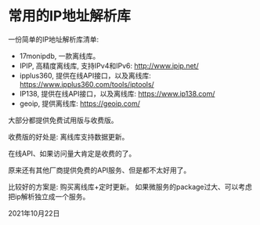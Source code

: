 # 常用的IP地址解析库

一份简单的IP地址解析库清单:


- 17monipdb, 一款离线库。
- IPIP, 高精度离线库, 支持IPv4和IPv6: <http://www.ipip.net/>
- ipplus360, 提供在线API接口，以及离线库: <https://www.ipplus360.com/tools/iptools/>
- IP138, 提供在线API接口，以及离线库: <https://www.ip138.com/>
- geoip, 提供离线库: <https://geoip.com/>


大部分都提供免费试用版与收费版。

收费版的好处是: 离线库支持数据更新。

在线API、如果访问量大肯定是收费的了。

原来还有其他厂商提供免费的API服务、但是都不太好用了。

比较好的方案是: 购买离线库+定时更新。 如果微服务的package过大、可以考虑把ip解析独立成一个服务。

2021年10月22日
